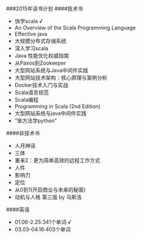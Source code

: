 ###2015年读书计划
####技术书
* 快学scala √
* An Overview of the Scala Programming Language
* Effective java
* 大规模分布式存储系统
* 深入学习scala
* Java 性能优化权威指南
* 从Paxos到Zookeeper
* 大型网站系统与Java中间件实践
* 大型网站技术架构：核心原理与案例分析
* Docker技术入门与实战
* Scala语言规范
* Scala编程
* Programming in Scala (2nd Edition)
* 大型网站系统与java中间件实践
* “笨方法学python”

####非技术书
* 人月神话
* 三体
* 重来2：更为简单高效的远程工作方式
* 人件
* 影响力
* 定位
* 从0到1(开启商业与未来的秘密)
* 动机与人格 第三版 by 马斯洛

####英语
* 01.06-2.25:341个单词 √
* 03.03-04.16:403个单词
